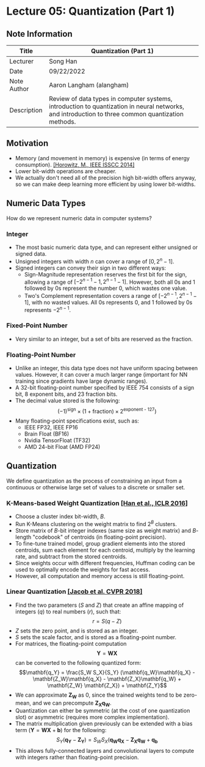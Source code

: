 # Lecture 05: Quantization (Part 1)

## Note Information

| Title       | Quantization (Part 1)                                                    |
|-------------|-----------------------------------------------------------------------------------------------------------------|
| Lecturer    | Song Han                                                                                                        |
| Date        | 09/22/2022                                                                                                      |
| Note Author | Aaron Langham (alangham)        |                                                                                
| Description | Review of data types in computer systems, introduction to quantization in neural networks, and introduction to three common quantization methods. |

## Motivation
- Memory (and movement in memory) is expensive (in terms of energy consumption). [[Horowitz, M., IEEE ISSCC 2014]](https://ieeexplore.ieee.org/document/6757323)
- Lower bit-width operations are cheaper.
- We actually don't need all of the precision high bit-width offers anyway, so we can make 
deep learning more efficient by using lower bit-widths.

## Numeric Data Types

How do we represent numeric data in computer systems?

### Integer
- The most basic numeric data type, and can represent either unsigned or signed data.
- Unsigned integers with width $n$ can cover a range of $[0, 2^n - 1]$.
- Signed integers can convey their sign in two different ways:
    - Sign-Magnitude representation reserves the first bit for the sign, allowing a range of 
$[-2^{n-1} - 1, 2^{n-1} - 1]$. However, both all 0s and 1 followed by 0s represent the number 
0, which wastes one value.
    - Two's Complement representation covers a range of $[-2^{n-1}, 2^{n-1} - 1]$, with no 
wasted values. All 0s represents 0, and 1 followed by 0s represents $-2^{n-1}$.

### Fixed-Point Number
- Very similar to an integer, but a set of bits are reserved as the fraction.

### Floating-Point Number
- Unlike an integer, this data type does not have uniform spacing between values. However, it 
can cover a much larger range (important for NN training since gradients have large dynamic ranges).
- A 32-bit floating-point number specified by IEEE 754 consists of a sign bit, 8 exponent 
bits, and 23 fraction bits.
- The decimal value stored is the following:
$$(-1)^{\text{sign}} \times (1 + \text{fraction}) \times 2^{\text{exponent - 127}})$$
- Many floating-point specifications exist, such as:
  - IEEE FP32, IEEE FP16
  - Brain Float (BF16)
  - Nvidia TensorFloat (TF32)
  - AMD 24-bit Float (AMD FP24)
  
## Quantization
We define quantization as the process of constraining an input from a continuous or otherwise large set of values to a discrete or smaller set.

### K-Means-based Weight Quantization [[Han et al., ICLR 2016]](https://arxiv.org/pdf/1510.00149v5.pdf)
- Choose a cluster index bit-width, $B$.
- Run K-Means clustering on the weight matrix to find $2^B$ clusters.
- Store matrix of $B$-bit integer indexes (same size as weight matrix) and $B$-length "codebook" of centroids (in floating-point precision).
- To fine-tune trained model, group gradient elements into the stored centroids, sum each element for each centroid, multiply by the learning rate, and subtract from the stored centroids.
- Since weights occur with different frequencies, Huffman coding can be used to optimally encode the weights for fast access.
- However, all computation and memory access is still floating-point.

### Linear Quantization [[Jacob et al. CVPR 2018]](https://arxiv.org/pdf/1712.05877.pdf)
- Find the two parameters ($S$ and $Z$) that create an affine mapping of integers ($q$) to real numbers ($r$), such that:
$$r = S(q-Z)$$
- $Z$ sets the zero point, and is stored as an integer.
- $S$ sets the scale factor, and is stored as a floating-point number.
- For matrices, the floating-point computation $$\mathbf{Y} = \mathbf{W}\mathbf{X}$$ can be converted to the following quantized form:
$$\mathbf{q_Y} = \frac{S_W S_X}{S_Y} (\mathbf{q_W}\mathbf{q_X} - \mathbf{Z_W}\mathbf{q_X} - \mathbf{Z_X}\mathbf{q_W} + \mathbf{Z_W} \mathbf{Z_X}) + \mathbf{Z_Y}$$
- We can approximate $\mathbf{Z_W}$ as 0, since the trained weights tend to be zero-mean, and we can precompute $\mathbf{Z_X}\mathbf{q_W}$.
- Quantization can either be symmetric (at the cost of one quantization slot) or asymmetric (requires more complex implementation).
- The matrix multiplication given previously can be extended with a bias term ($\mathbf{Y} = \mathbf{W}\mathbf{X} + \mathbf{b}$) for the following:
$$S_Y (\mathbf{q_Y} - \mathbf{Z_Y}) = S_W S_X (\mathbf{q_W}\mathbf{q_X} - \mathbf{Z_X}\mathbf{q_W} + \mathbf{q_b}$$
- This allows fully-connected layers and convolutional layers to compute with integers rather than floating-point precision.
